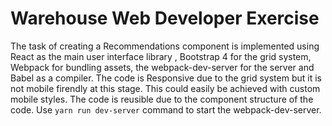 # Warehouse Web Developer Exercise

The task of creating a Recommendations component is implemented using React as the main user interface library , Bootstrap 4 for the grid system, Webpack for bundling assets, the webpack-dev-server for the server and Babel as a compiler. The code is Responsive due to the grid system but it is not mobile firendly at this stage. This could easily be achieved with custom mobile styles. The code is reusible due to the component structure of the code. Use `yarn run dev-server` command to start the webpack-dev-server.
